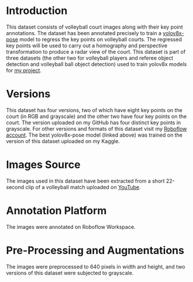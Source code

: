 # Introduction
This dataset consists of volleyball court images along with their key point annotations.
The dataset has been annotated precisely to train a [yolov8x-pose](https://www.kaggle.com/models/pythonistasamurai/yolov8x_volleyball_analysis_models) model to regress the key points on volleyball courts. The regressed key points will be used to carry out a homography and perspective transformation to produce a radar view of the court.
This dataset is part of three datasets (the other two for volleyball players and referee object detection and volleyball ball object detection) used to train yolov8x models for [my project](https://github.com/PythoneerSamurai/computer-vision-projects/tree/master/key-points-regression/yolov8x-supervision-advance-volleyball-analysis).

# Versions
This dataset has four versions, two of which have eight key points on the court (in RGB and grayscale) and the other two have four key points on the court. The version uploaded on my GitHub has four distinct key points in grayscale.
For other versions and formats of this dataset visit my [Roboflow account](https://universe.roboflow.com/primaryws/volleyball_court_key_points_regression_dataset).
The best yolov8x-pose model (linked above) was trained on the version of this dataset uploaded on my Kaggle.

# Images Source
The images used in this dataset have been extracted from a short 22-second clip of a volleyball match uploaded on [YouTube](https://www.youtube.com/watch?v=BfcL_cxB-9o&t=10s).

# Annotation Platform
The images were annotated on Roboflow Workspace.

# Pre-Processing and Augmentations
The images were preprocessed to 640 pixels in width and height, and two versions of this dataset were subjected to grayscale.

